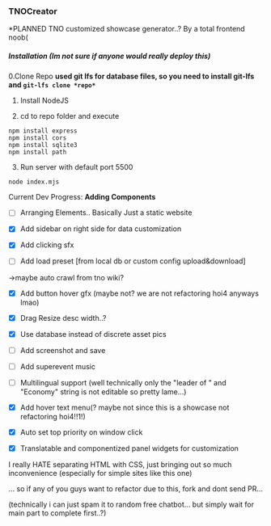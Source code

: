 ### TNOCreator
*PLANNED TNO customized showcase generator..? By a total frontend noob(

##### Installation (Im not sure if anyone would really deploy this)
0.Clone Repo **used git lfs for database files, so you need to install git-lfs and `git-lfs clone *repo*`**

1. Install NodeJS

2. cd to repo folder and execute

```
npm install express
npm install cors
npm install sqlite3
npm install path
```

3. Run server with default port 5500

`node index.mjs`



Current Dev Progress: **Adding Components**

- [ ] Arranging Elements.. Basically Just a static website

- [x] Add sidebar on right side for data customization

- [x] Add clicking sfx

- [ ] Add load preset [from local db or custom config upload&download]

 ->maybe auto crawl from tno wiki?

- [x] Add button hover gfx (maybe not? we are not refactoring hoi4 anyways lmao)

- [x] Drag Resize desc width..?

- [x] Use database instead of discrete asset pics

- [ ] Add screenshot and save

- [ ] Add superevent music

- [ ] Multilingual support (well technically only the "leader of " and "Economy" string is not editable so pretty lame...)

- [x] Add hover text menu(? maybe not since this is a showcase not refactoring hoi4!!1!)

- [x] Auto set top priority on window click

- [x] Translatable and componentized panel widgets for customization

I really HATE separating HTML with CSS, just bringing out so much inconvenience (especially for simple sites like this one)

... so if any of you guys want to refactor due to this, fork and dont send PR...

(technically i can just spam it to random free chatbot... but simply wait for main part to complete first..?)